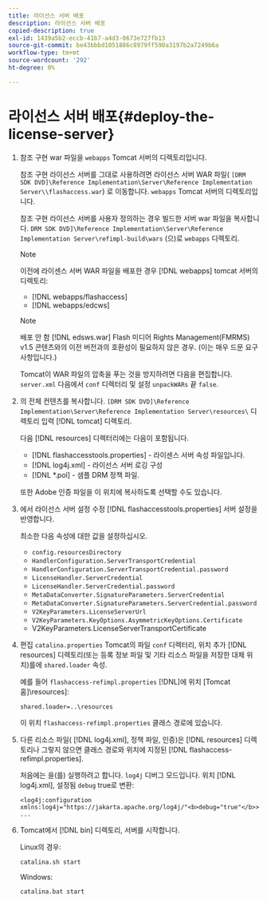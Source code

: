 ```yaml
---
title: 라이선스 서버 배포
description: 라이선스 서버 배포
copied-description: true
exl-id: 1439a5b2-eccb-41b7-a4d3-0673e727fb13
source-git-commit: be43bbbd1051886c8979ff590a3197b2a7249b6a
workflow-type: tm+mt
source-wordcount: '292'
ht-degree: 0%

---
```


# 라이선스 서버 배포{#deploy-the-license-server}

1. 참조 구현 war 파일을 `webapps` Tomcat 서버의 디렉토리입니다.

   참조 구현 라이선스 서버를 그대로 사용하려면 라이선스 서버 WAR 파일( `[DRM SDK DVD]\Reference Implementation\Server\Reference Implementation Server\\flashaccess.war`) 로 이동합니다. `webapps` Tomcat 서버의 디렉토리입니다.

   참조 구현 라이선스 서버를 사용자 정의하는 경우 빌드한 서버 war 파일을 복사합니다. `DRM SDK DVD]\Reference Implementation\Server\Reference Implementation Server\refimpl-build\wars` (으)로 `webapps` 디렉토리.

   >[!NOTE]
   >
   >이전에 라이센스 서버 WAR 파일을 배포한 경우 [!DNL webapps] tomcat 서버의 디렉토리:
   >
   >* [!DNL webapps/flashaccess]
   >* [!DNL webapps/edcws]


   >[!NOTE]
   >
   >배포 안 함 [!DNL edsws.war] Flash 미디어 Rights Management(FMRMS) v1.5 콘텐츠와의 이전 버전과의 호환성이 필요하지 않은 경우. (이는 매우 드문 요구 사항입니다.)
   >
   >Tomcat이 WAR 파일의 압축을 푸는 것을 방지하려면 다음을 편집합니다. `server.xml` 다음에서 `conf` 디렉터리 및 설정 `unpackWARs` 끝 `false`.

1. 의 전체 컨텐츠를 복사합니다. `[DRM SDK DVD]\Reference Implementation\Server\Reference Implementation Server\resources\` 디렉토리 입력 [!DNL tomcat] 디렉토리.

   다음 [!DNL resources] 디렉터리에는 다음이 포함됩니다.

   * [!DNL flashaccesstools.properties] - 라이센스 서버 속성 파일입니다.
   * [!DNL log4j.xml] - 라이선스 서버 로깅 구성
   * [!DNL *.pol] - 샘플 DRM 정책 파일.

   또한 Adobe 인증 파일을 이 위치에 복사하도록 선택할 수도 있습니다.

1. 에서 라이선스 서버 설정 수정 [!DNL flashaccesstools.properties] 서버 설정을 반영합니다.

   최소한 다음 속성에 대한 값을 설정하십시오.

   * `config.resourcesDirectory`
   * `HandlerConfiguration.ServerTransportCredential`
   * `HandlerConfiguration.ServerTransportCredential.password`
   * `LicenseHandler.ServerCredential`
   * `LicenseHandler.ServerCredential.password`
   * `MetaDataConverter.SignatureParameters.ServerCredential`
   * `MetaDataConverter.SignatureParameters.ServerCredential.password`
   * `V2KeyParameters.LicenseServerUrl`
   * `V2KeyParameters.KeyOptions.AsymmetricKeyOptions.Certificate`
   * V2KeyParameters.LicenseServerTransportCertificate

1. 편집 `catalina.properties` Tomcat의 파일 `conf` 디렉터리, 위치 추가 [!DNL resources] 디렉토리(또는 등록 정보 파일 및 기타 리소스 파일을 저장한 대체 위치)를에 `shared.loader` 속성.

   예를 들어 `flashaccess-refimpl.properties` [!DNL]에 위치 [Tomcat 홈]\resources\]:

   ```
   shared.loader=..\resources
   ```

   이 위치 `flashaccess-refimpl.properties` 클래스 경로에 있습니다.
1. 다른 리소스 파일( [!DNL log4j.xml], 정책 파일, 인증)은 [!DNL resources] 디렉토리나 그렇지 않으면 클래스 경로와 위치에 지정된 [!DNL flashaccess-refimpl.properties].

   처음에는 을(를) 실행하려고 합니다. `log4j` 디버그 모드입니다. 위치 [!DNL log4j.xml], 설정됨 `debug` true로 변환:

   ```
   <log4j:configuration xmlns:log4j="https://jakarta.apache.org/log4j/"<b>debug="true"</b>>
   ...
   ```

1. Tomcat에서 [!DNL bin] 디렉토리, 서버를 시작합니다.

   Linux의 경우:

   ```
   catalina.sh start
   ```

   Windows:

   ```
   catalina.bat start
   ```
